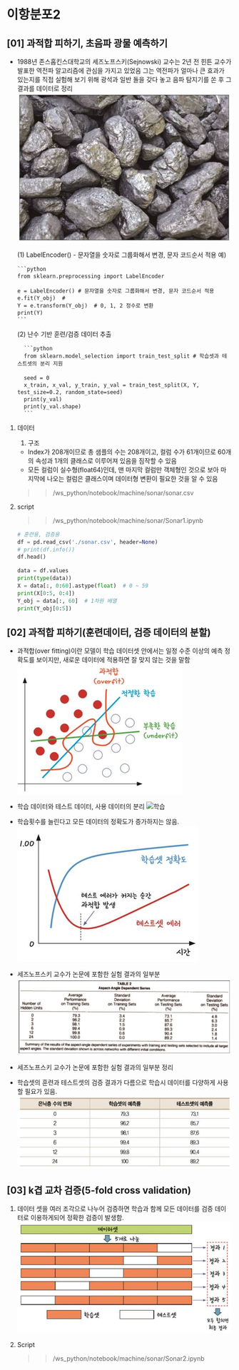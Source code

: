 # 이항분포2

## [01] 과적합 피하기, 초음파 광물 예측하기

- 1988년 존스홉킨스대학교의 세즈노프스키(Sejnowski) 교수는 2년 전 힌튼 교수가 발표한
  역전파 알고리즘에 관심을 가지고 있었음
  그는 역전파가 얼마나 큰 효과가 있는지를 직접 실험해 보기 위해 광석과 일반 돌을 갖다 놓고
  음파 탐지기를 쏜 후 그 결과를 데이터로 정리
![광물](./images/01_2.jpg)

    (1) LabelEncoder()
      - 문자열을 숫자로 그룹화해서 변경, 문자 코드순서 적용
      예)

      ```python
      from sklearn.preprocessing import LabelEncoder

      e = LabelEncoder() # 문자열을 숫자로 그룹화해서 변경, 문자 코드순서 적용
      e.fit(Y_obj)  # 
      Y = e.transform(Y_obj)  # 0, 1, 2 정수로 변환
      print(Y)
      ```

    (2) 난수 기반 훈련/검증 데이터 추출

        ```python
        from sklearn.model_selection import train_test_split # 학습셋과 테스트셋의 분리 지원

        seed = 0
        x_train, x_val, y_train, y_val = train_test_split(X, Y, test_size=0.2, random_state=seed)
        print(y_val)
        print(y_val.shape)
        ```

1. 데이터

   1) 구조
   - Index가 208개이므로 총 샘플의 수는 208개이고, 컬럼 수가 61개이므로 60개의 속성과 1개의 클래스로 이루어져 있음을 짐작할 수 있음
   - 모든 컬럼이 실수형(float64)인데, 맨 마지막 컬럼만 객체형인 것으로 보아 마지막에 나오는 컬럼은 클래스이며 데이터형 변환이 필요한 것을 알 수 있음
    >> /ws_python/notebook/machine/sonar/sonar.csv

2. script
    >> /ws_python/notebook/machine/sonar/Sonar1.ipynb

    ```python
    # 훈련용, 검증용
    df = pd.read_csv('./sonar.csv', header=None)
    # print(df.info())
    df.head()
    ```

    ```python
    data = df.values
    print(type(data))
    X = data[:, 0:60].astype(float)  # 0 ~ 59
    print(X[0:5, 0:4])
    Y_obj = data[:, 60]  # 1차원 배열
    print(Y_obj[0:5])

    ```

## [02] 과적합 피하기(훈련데이터, 검증 데이터의 분할)

- 과적합(over fitting)이란 모델이 학습 데이터셋 안에서는 일정 수준 이상의 예측 정확도를 보이지만, 새로운 데이터에 적용하면 잘 맞지 않는 것을 말함
![과적합](./images/05.jpg)  

- 학습 데이터와 테스트 데이터, 사용 데이터의 분리
![학습](./images/06_2.jpg)  

- 학습횟수를 늘린다고 모든 데이터의 정확도가 증가하지는 않음.
![학습횟수](./images/07.jpg)
  
- 세즈노프스키 교수가 논문에 포함한 실험 결과의 일부분
![논문](./images/08.jpg)  

- 세즈노프스키 교수가 논문에 포함한 실험 결과의 일부분 정리
- 학습셋의 훈련과 테스트셋의 검증 결과가 다름으로 학습시 데이터를 다양하게 사용할 필요가 있음.
![학습셋](./images/09.jpg)  

## [03] k겹 교차 검증(5-fold cross validation)

1. 데이터 셋을 여러 조각으로 나누어 검증하면 학습과 함께 모든 데이터를 검증 데이터로 이용하게되어 정확한 검증이 발생함.
    ![교차](./images/10.jpg)  

2. Script
    >> /ws_python/notebook/machine/sonar/Sonar2.ipynb
